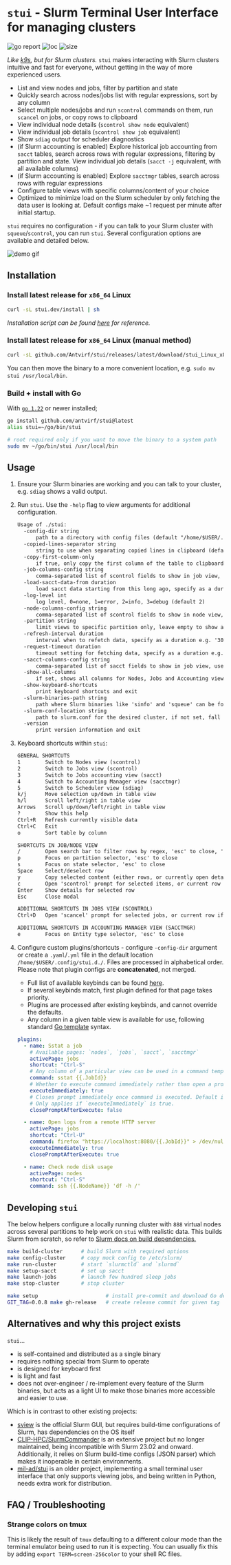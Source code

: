 # `stui` - Slurm Terminal User Interface for managing clusters

![go report](https://goreportcard.com/badge/github.com/antvirf/stui)
![loc](https://img.shields.io/badge/lines%20of%20code-4114-blue)
![size](https://img.shields.io/badge/binary%20size-5%2E4M-blue)

*Like [k9s](https://k9scli.io/), but for Slurm clusters.* `stui` makes interacting with Slurm clusters intuitive and fast for everyone, without getting in the way of more experienced users.

- List and view nodes and jobs, filter by partition and state
- Quickly search across nodes/jobs list with regular expressions, sort by any column
- Select multiple nodes/jobs and run `scontrol` commands on them, run `scancel` on jobs, or copy rows to clipboard
- View individual node details (`scontrol show node` equivalent)
- View individual job details (`scontrol show job` equivalent)
- Show `sdiag` output for scheduler diagnostics
- (if Slurm accounting is enabled) Explore historical job accounting from `sacct` tables, search across rows with regular expressions, filtering by partition and state. View individual job details (`sacct -j` equivalent, with all available columns)
- (if Slurm accounting is enabled) Explore `sacctmgr` tables, search across rows with regular expressions
- Configure table views with specific columns/content of your choice
- Optimized to minimize load on the Slurm scheduler by only fetching the data user is looking at. Default configs make ~1 request per minute after initial startup.

`stui` requires no configuration - if you can talk to your Slurm cluster with `squeue`/`scontrol`, you can run `stui`. Several configuration options are available and detailed below.

![demo gif](./assets/demo.gif)

## Installation

### Install latest release for `x86_64` Linux

```bash
curl -sL stui.dev/install | sh 
```

*Installation script can be found [here](./docs/public/install) for reference.*

### Install latest release for `x86_64` Linux (manual method)

```bash
curl -sL github.com/Antvirf/stui/releases/latest/download/stui_Linux_x86_64.tar.gz | tar xzv stui
```

You can then move the binary to a more convenient location, e.g. `sudo mv stui /usr/local/bin`.

### Build + install with Go

With [`go 1.22`](https://go.dev/doc/install) or newer installed;

```bash
go install github.com/antvirf/stui@latest
alias stui=~/go/bin/stui

# root required only if you want to move the binary to a system path
sudo mv ~/go/bin/stui /usr/local/bin
```

## Usage

1. Ensure your Slurm binaries are working and you can talk to your cluster, e.g. `sdiag` shows a valid output.

2. Run `stui`. Use the `-help` flag to view arguments for additional configuration.

    <!-- REPLACE_START -->
    ```txt
    Usage of ./stui:
      -config-dir string
          path to a directory with config files (default "/home/$USER/.config/stui.d/")
      -copied-lines-separator string
          string to use when separating copied lines in clipboard (default "\n")
      -copy-first-column-only
          if true, only copy the first column of the table to clipboard when copying (default true)
      -job-columns-config string
          comma-separated list of scontrol fields to show in job view, use '//' to combine columns. 'JobId', 'Partitions' and 'JobState' are always shown. (default "UserId,JobName,RunTime,NodeList,QOS,NumCPUs,Mem")
      -load-sacct-data-from duration
          load sacct data starting from this long ago, specify as a duration, e.g. '1h', '2h'. This can be very slow on busy clusters, so use with caution. Set to 0 to not load any data from sacct. (default 30m0s)
      -log-level int
          log level, 0=none, 1=error, 2=info, 3=debug (default 2)
      -node-columns-config string
          comma-separated list of scontrol fields to show in node view, use '//' to combine columns. 'NodeName', 'Partition' and 'State' are always shown. (default "CPULoad//CPUAlloc//CPUTot,AllocMem//RealMemory,CfgTRES,Reason,Boards")
      -partition string
          limit views to specific partition only, leave empty to show all partitions
      -refresh-interval duration
          interval when to refetch data, specify as a duration e.g. '300ms', '1s', '2m' (default 1m0s)
      -request-timeout duration
          timeout setting for fetching data, specify as a duration e.g. '300ms', '1s', '2m' (default 5s)
      -sacct-columns-config string
          comma-separated list of sacct fields to show in job view, use '//' to combine columns. 'JobIDRaw', 'Partitions' and 'State' are always shown. (default "QOS,Account,User,JobName,NodeList,ReqCPUS//AllocCPUS,ReqMem,Elapsed,ExitCode,ReqTRES,AllocTRES,Comment,SubmitLine")
      -show-all-columns
          if set, shows all columns for Nodes, Jobs and Accounting view Jobs, overriding other specific config
      -show-keyboard-shortcuts
          print keyboard shortcuts and exit
      -slurm-binaries-path string
          path where Slurm binaries like 'sinfo' and 'squeue' can be found, if not in $PATH
      -slurm-conf-location string
          path to slurm.conf for the desired cluster, if not set, fall back to SLURM_CONF env var or configless lookup if not set
      -version
          print version information and exit
    ```
    <!-- REPLACE_END -->

3. Keyboard shortcuts within `stui`:

    <!-- REPLACE_SHORTCUTS_START -->
    ```txt
    GENERAL SHORTCUTS
    1        Switch to Nodes view (scontrol)
    2        Switch to Jobs view (scontrol)
    3        Switch to Jobs accounting view (sacct)
    4        Switch to Accounting Manager view (sacctmgr)
    5        Switch to Scheduler view (sdiag)
    k/j      Move selection up/down in table view
    h/l      Scroll left/right in table view
    Arrows   Scroll up/down/left/right in table view
    ?        Show this help
    Ctrl+R   Refresh currently visible data
    Ctrl+C   Exit
    o        Sort table by column
    
    SHORTCUTS IN JOB/NODE VIEW
    /        Open search bar to filter rows by regex, 'esc' to close, 'enter' to go back to table
    p        Focus on partition selector, 'esc' to close
    s        Focus on state selector, 'esc' to close
    Space    Select/deselect row
    y        Copy selected content (either rows, or currently open details) to clipboard
    c        Open 'scontrol' prompt for selected items, or current row if no selection (opens prompt)
    Enter    Show details for selected row
    Esc      Close modal
    
    ADDITIONAL SHORTCUTS IN JOBS VIEW (SCONTROL)
    Ctrl+D   Open 'scancel' prompt for selected jobs, or current row if no selection
    
    ADDITIONAL SHORTCUTS IN ACCOUNTING MANAGER VIEW (SACCTMGR)
    e        Focus on Entity type selector, 'esc' to close
    ```
    <!-- REPLACE_SHORTCUTS_END -->

4. Configure custom plugins/shortcuts - configure `-config-dir` argument or create a `.yaml`/`.yml` file in the default location `/home/$USER/.config/stui.d./`. Files are processed in alphabetical order. Please note that plugin configs are **concatenated**, not merged.

    - Full list of available keybinds can be found [here](https://github.com/gdamore/tcell/blob/781586687ddb57c9d44727dc9320340c4d049b11/key.go#L83-L202).
    - If several keybinds match, first plugin defined for that page takes priority.
    - Plugins are processed after existing keybinds, and cannot override the defaults.
    - Any column in a given table view is available for use, following standard [Go template](https://pkg.go.dev/text/template) syntax.

    <!-- REPLACE_CONFIG_EXAMPLE_START -->
    ```yaml
    plugins:
      - name: Sstat a job
        # Available pages: `nodes`, `jobs`, `sacct`, `sacctmgr`
        activePage: jobs
        shortcut: "Ctrl-S"
        # Any column of a particular view can be used in a command template
        command: sstat {{.JobId}}
        # Whether to execute command immediately rather than open a prompt. Default is false.
        executeImmediately: true
        # Closes prompt immediately once command is executed. Default is false.
        # Only applies if `executeImmediately` is true.
        closePromptAfterExecute: false
    
      - name: Open logs from a remote HTTP server
        activePage: jobs
        shortcut: "Ctrl-U"
        command: firefox "https://localhost:8080/{{.JobId}}" > /dev/null &
        executeImmediately: true
        closePromptAfterExecute: true
    
      - name: Check node disk usage
        activePage: nodes
        shortcut: "Ctrl-S"
        command: ssh {{.NodeName}} 'df -h /'
    ```
    <!-- REPLACE_CONFIG_EXAMPLE_END -->

## Developing `stui`

The below helpers configure a locally running cluster with `888` virtual nodes across several partitions to help work on `stui` with realistic data. This builds Slurm from scratch, so refer to [Slurm docs on build dependencies.](https://slurm.schedmd.com/quickstart_admin.html#manual_build)

```bash
make build-cluster      # build Slurm with required options
make config-cluster     # copy mock config to /etc/slurm/
make run-cluster        # start `slurmctld` and `slurmd`
make setup-sacct        # set up sacct
make launch-jobs        # launch few hundred sleep jobs
make stop-cluster       # stop cluster

make setup                      # install pre-commit and download Go deps
GIT_TAG=0.0.8 make gh-release   # create release commit for given tag
```

## Alternatives and why this project exists

`stui`...

- is self-contained and distributed as a single binary
- requires nothing special from Slurm to operate
- is designed for keyboard first
- is light and fast
- does not over-engineer / re-implement every feature of the Slurm binaries, but acts as a light UI to make those binaries more accessible and easier to use.

Which is in contrast to other existing projects:

- [sview](https://slurm.schedmd.com/sview.html) is the official Slurm GUI, but requires build-time configurations of Slurm, has dependencies on the OS itself
- [CLIP-HPC/SlurmCommander](https://github.com/CLIP-HPC/SlurmCommander) is an extensive project but no longer maintained, being incompatible with Slurm 23.02 and onward. Additionally, it relies on Slurm build-time configs (JSON parser) which makes it inoperable in certain environments.
- [mil-ad/stui](https://github.com/mil-ad/stui) is an older project, implementing a small terminal user interface that only supports viewing jobs, and being written in Python, needs extra work for distribution.

## FAQ / Troubleshooting

### Strange colors on tmux

This is likely the result of `tmux` defaulting to a different colour mode than the terminal emulator being used to run it is expecting. You can usually fix this by adding `export TERM=screen-256color` to your shell RC files.
